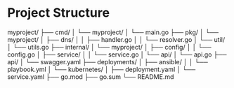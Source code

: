 # Project Structure

myproject/
├── cmd/
│   └── myproject/
│       └── main.go
├── pkg/
│   └── myproject/
│       ├── dns/
│       │   ├── handler.go
│       │   └── resolver.go
│       └── util/
│           └── utils.go
├── internal/
│   └── myproject/
│       ├── config/
│       │   └── config.go
│       ├── service/
│       │   └── service.go
│       └── api/
│           └── api.go
├── api/
│   └── swagger.yaml
├── deployments/
│   ├── ansible/
│   │   └── playbook.yml
│   └── kubernetes/
│       ├── deployment.yaml
│       └── service.yaml
├── go.mod
├── go.sum
└── README.md